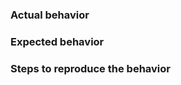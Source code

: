 <!-- Wiki.js 1.x? Go to https://github.com/Requarks/wiki-v1/issues -->

### Actual behavior

### Expected behavior

### Steps to reproduce the behavior

<!-- FOR FEATURE REQUESTS: Use the feature request board instead: https://requests.requarks.io/wiki -->

<!-- Love Wiki.js? Please consider supporting our collective:
👉  https://opencollective.com/wikijs/donate -->
